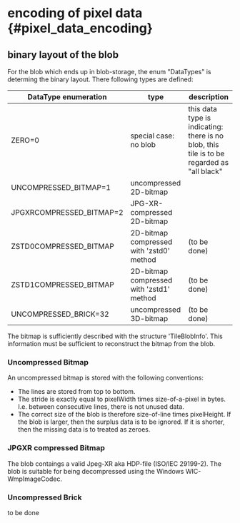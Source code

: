 # encoding of pixel data           {#pixel_data_encoding}

## binary layout of the blob

For the blob which ends up in blob-storage, the enum "DataTypes" is determing the binary layout.
There following types are defined:

| DataType enumeration                 | type                                     | description                                                                                |
|--------------------------------------|------------------------------------------|--------------------------------------------------------------------------------------------|
| ZERO=0                               | special case: no blob                    | this data type is indicating: there is no blob, this tile is to be regarded as "all black" |
| UNCOMPRESSED_BITMAP=1                | uncompressed 2D-bitmap                   |                                                                                            |
| JPGXRCOMPRESSED_BITMAP=2             | JPG-XR-compressed 2D-bitmap              |                                                                                            |
| ZSTD0COMPRESSED_BITMAP               | 2D-bitmap compressed with 'zstd0' method | (to be done)                                                                               |
| ZSTD1COMPRESSED_BITMAP               | 2D-bitmap compressed with 'zstd1' method | (to be done)                                                                               |
| UNCOMPRESSED_BRICK=32                | uncompressed 3D-bitmap                   | (to be done)                                                                               |

The bitmap is sufficiently described with the structure 'TileBlobInfo'. This information must be sufficient to reconstruct the bitmap from the blob.

### Uncompressed Bitmap

An uncompressed bitmap is stored with the following conventions:

* The lines are stored from top to bottom.
* The stride is exactly equal to pixelWidth times size-of-a-pixel in bytes. I.e. between consecutive lines, there is not unused data.
* The correct size of the blob is therefore size-of-line times pixelHeight. If the blob is larger, then the surplus data is to be ignored. 
  If it is shorter, then the missing data is to treated as zeroes.

### JPGXR compressed Bitmap

The blob contaings a valid Jpeg-XR aka HDP-file (ISO/IEC 29199-2). The blob is suitable for being decompressed using the Windows WIC-WmpImageCodec.

### Uncompressed Brick

to be done